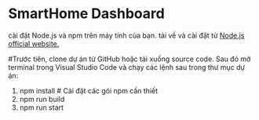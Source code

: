 # SmartHome Dashboard

cài đặt Node.js và npm trên máy tính của bạn. 
tải về và cài đặt từ [Node.js official website.]([url](https://nodejs.org/en))

#Trước tiên, clone dự án từ GitHub hoặc tải xuống source code. 
Sau đó mở terminal trong Visual Studio Code và chạy các lệnh sau trong thư mục dự án:

1. npm install  # Cài đặt các gói npm cần thiết
2. npm run build
3. npm run start 

